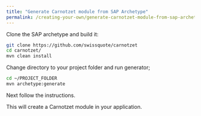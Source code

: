 ```yaml
---
title: "Generate Carnotzet module from SAP Archetype"
permalink: /creating-your-own/generate-carnotzet-module-from-sap-archetype
---
```


Clone the SAP archetype and build it:
   
```bash
git clone https://github.com/swissquote/carnotzet
cd carnotzet/
mvn clean install
```

Change directory to your project folder and run generator;
    
```bash
cd ~/PROJECT_FOLDER
mvn archetype:generate
```

Next follow the instructions.

This will create a Carnotzet module in your application.

